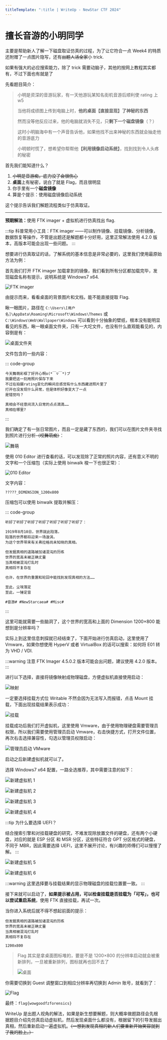 ```yaml
---
titleTemplate: ":title | WriteUp - NewStar CTF 2024"
---
```


<script setup>
import Container from '@/components/docs/Container.vue'
</script>

# 擅长音游的小明同学

主要是帮助新人了解一下磁盘取证仿真的过程，为了让它符合一点 Week4 的特质还附赠了一点图片隐写，还有~~出题人活全家~~小 trick.

如果有强大的必应搜索能力，除了 trick 需要动脑子，其他的按网上教程其实都有，不过下面也有就是了

先看题目简介：

> 小明是资深的音游玩家，有一天他游玩某知名街机音游后顺利使 rating 上 w5
>
> 当他将成绩图上传到电脑上时，**他的桌面【直接显现】了神秘的东西**
>
> 然而没等他反应过来，他的电脑就消失不见，只**剩下一个磁盘镜像**（？）
>
> 这时小明脑海中有一个声音告诉他，如果他找不出来神秘的东西就会抽走他的音游底力
>
> 小明顿时慌了，想希望你帮帮他<strong>【利用镜像启动系统】</strong>，找到找到令人头疼的秘密

首先我们能知道什么？

1. ~~小明是音游痴，底力没了会很伤心~~
2. **桌面**上有秘密，说白了就是 Flag，而且很明显
3. 你手里有一个**磁盘镜像**
4. 算是个提示：使用磁盘镜像启动系统

这个提示告诉我们解题流程类似于仿真取证。

---

<strong>预期解法：</strong>使用 FTK imager + 虚拟机进行仿真找出 flag.

:::tip
科普常用小工具：FTK imager ——可以制作镜像、挂载镜像、分析镜像，数据恢复等操作，不管是出题还是解题都十分好用，这里正常解法使用 4.2.0 版本，高版本可能会出现一些问题。
:::

想要进行仿真取证的话，了解系统的基本信息是非常必要的，这里我们使用最原始方法为例：

首先我们打开 FTK imager 加载拿到的镜像，我们看到所有分区都加载完毕，发现磁盘名称有提示，说明系统是 Windows7 x64.

![FTK imager](/assets/images/wp/2024/week4/xiaoming2_1.png)

由提示而来，看看桌面的背景图片和文档，能不能直接提取 Flag.

瞅一眼图片，路径在 `C:\Users\[用户名]\AppData\Roaming\Microsoft\Windows\Themes` 或 `C:\Windows\Web\Wallpaper\Windows` 可以看到十分抽象的壁纸，根本没有能明显看见的东西，瞅一眼桌面文件夹，只有一大坨文件，也没有什么直观能看见的，内容倒是有：

![桌面文件夹](/assets/images/wp/2024/week4/xiaoming2_2.png)

文件包含的一些内容：

::: code-group

```plaintext [要开始了哟~.txt]
今天舞萌彩框了好开心啊o(*￣▽￣*)ブ
我要把这一刻用照片保存下来
不过在拍摄rating变化的瞬间总感觉有什么东西藏进照片里了
打开也没发现什么异常，但是体积好像变大了一点
是错觉吗？
```

```plaintext [真相.txt]
真相会不经意间流入日常的点点滴滴……
真相在哪里?
```

:::

我们确定了有一张日常图片，而且一定是藏了东西的，我们可以在图片文件夹寻找到照片进行分析<span data-desc><s>（哎舞萌痴）</s></span>：

![舞萌](/assets/images/wp/2024/week4/xiaoming2_3.jpg)

使用 010 Editor 进行查看的话，可以发现除了正常的照片内容，还有意义不明的文字和一个压缩包<span data-desc>（实际上使用 binwalk 梭一下也很正常）</span>：

![010 Editor](/assets/images/wp/2024/week4/xiaoming2_4.png)

文字内容：

```plaintext
?????_DIMENSION_1200x800
```

压缩包可以使用 binwalk 提取并解压：

::: code-group

```plaintext [secret.txt]
听好了听好了听好了听好了听好了听好了听好了：

1919年8月10日，世界就此陷落，
陷落的世界都将迎来一场漩涡，
为这个世界带来有关弗拉格尚未知晓的真相。

但发掘真相的道路被加诸混沌的历练
世界的宽高未被正确丈量
当真相被混沌打乱时
真相将不复存在

也许，在世界的重置和轮回中能找到发现真相的方法……

至此，尘埃落定
至此，一锤定音

#音游# #NewStarcaea# #Misc#
```

:::

这里可能就需要一些脑洞了，这个世界的宽高和上面的 Dimension 1200×800 能想到是分辨率吗？

实际上到这里信息刺探就已经结束了，下面开始进行仿真启动，这里使用了 Vmware，如果你想使用 HyperV 或者 VirtualBox 的话可以搜索：如何将 E01 转为 VHD / VDI.

:::warning 注意
FTK Imager 4.5.0.2 版本可能会出问题，建议使用 4.2.0 版本。
:::

进行以下选择，直接将镜像映射成物理磁盘，方便虚拟机直接使用启动：

![映射](/assets/images/wp/2024/week4/xiaoming2_5.png)

一定要选择挂载方式位 Writable 不然会因为无法写入而报错，点击 Mount 挂载，下面出现挂载结果表示成功：

![挂载](/assets/images/wp/2024/week4/xiaoming2_6.png)

挂载成功后我们打开虚拟机，这里使用 Vmware，由于使用物理硬盘需要管理员权限，所以我们需要使用管理员启动 Vmware，右击快捷方式，打开文件位置，再次右击选择兼容性，勾选以管理员权限启动：

![管理员启动 VMware](/assets/images/wp/2024/week4/xiaoming2_7.png)

启动之后新建虚拟机就可以了。

选择 Windows7 x64 配置，一路全选推荐，其中需要注意的如下：

![新建虚拟机 1](/assets/images/wp/2024/week4/xiaoming2_8.png)

![新建虚拟机 2](/assets/images/wp/2024/week4/xiaoming2_9.png)

![新建虚拟机 3](/assets/images/wp/2024/week4/xiaoming2_10.png)

![新建虚拟机 4](/assets/images/wp/2024/week4/xiaoming2_11.png)

:::tip 为什么要选择 UEFI？

结合搜索引擎和对挂载硬盘的研究，不难发现除放置文件的硬盘，还有两个小硬盘，对应的就是 ESP 分区 和 MSR 分区，这些特征符合 GPT 分区格式的硬盘，不同于 MBR，因此需要选择 UEFI，这里不展开讨论，有兴趣的师傅们可以慢慢了解。
:::

![新建虚拟机 5](/assets/images/wp/2024/week4/xiaoming2_12.png)

![新建虚拟机 6](/assets/images/wp/2024/week4/xiaoming2_13.png)

:::warning
这里选择要与挂载结果的显示物理磁盘的挂载位置要一致。
:::

接下来就可以启动了，<span data-desc><strong>如果提示被占用，可以检查挂载是否挂载为「可写」，也可以尝试重启系统</strong></span>，使用 FTK 直接挂载，再试一次。

当你进入系统后就不得不想起前面的提示：

```plaintext
但发掘真相的道路被加诸混沌的历练
世界的宽高未被正确丈量
当真相被混沌打乱时
真相将不复存在

1200x800
```

> Flag 其实是拿桌面图标堆的，要是不是 1200×800 的分辨率启动就会被重新排列，一旦被重新排列，图标就再也回不去了
>
> ![桌面](/assets/images/wp/2024/week4/xiaoming2_14.png)

你需要切换到 Guest 调整窗口到相应分辨率再切换到 Admin 账号，就看到了：

![Flag](/assets/images/wp/2024/week4/xiaoming2_15.png)

最终：`flag{wowgoodfzforensics}`

<Container type='quote'>

WriteUp 是出题人视角的解法，如果是新生想要解题，则大概率做题路径会先根据题目介绍先仿真启动虚拟机，然后发现桌面什么都没有，根据留下的引导发掘出真相，然后重新启动一遍虚拟机。<span data-desc><s>（一想到发现真相的新人们要重新开始笑容就到了我的脸上。）</s></span>
</Container>

